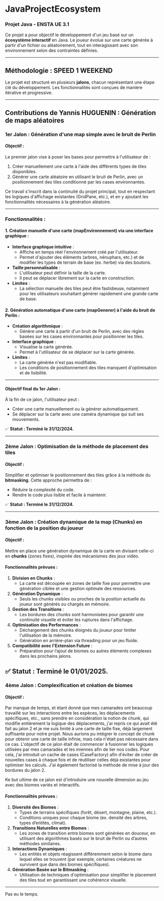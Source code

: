 
# JavaProjectEcosystem

### **Projet Java - ENSTA UE 3.1**

Ce projet a pour objectif le développement d'un jeu basé sur un **écosystème interactif** en Java. Le joueur évolue sur une carte générée à partir d'un fichier ou aléatoirement, tout en interagissant avec son environnement selon des contraintes définies.

---

## **Méthodologie : SPEED 1 WEEKEND**

Le projet est structuré en plusieurs **jalons**, chacun représentant une étape clé du développement. Les fonctionnalités sont conçues de manière itérative et progressive.

---

## **Contributions de Yannis HUGUENIN : Génération de maps aléatoires**

### **1er Jalon : Génération d'une map simple avec le bruit de Perlin**

#### Objectif :
Le premier jalon vise à poser les bases pour permettre à l'utilisateur de :
1. Créer manuellement une carte à l'aide des différents types de tiles disponibles.
2. Générer une carte aléatoire en utilisant le bruit de Perlin, avec un positionnement des tiles conditionné par les cases environnantes.

Ce travail s'inscrit dans la continuité du projet principal, tout en respectant les logiques d'affichage existantes (GridPane, etc.), et en y ajoutant les fonctionnalités nécessaires à la génération aléatoire.

---

### **Fonctionnalités :**

#### 1. **Création manuelle d'une carte (mapEnvironnement) via une interface graphique** :
- **Interface graphique intuitive** :
    - Affiche en temps réel l'environnement créé par l'utilisateur.
    - Permet d'ajouter des éléments (arbres, nénuphars, etc.) et de modifier les types de terrain de base (ex. herbe) via des boutons.
- **Taille personnalisable** :
    - L'utilisateur peut définir la taille de la carte.
    - Il peut se déplacer librement sur la carte en construction.
- **Limites** :
    - La sélection manuelle des tiles peut être fastidieuse, notamment pour les utilisateurs souhaitant générer rapidement une grande carte de base.

#### 2. **Génération automatique d'une carte (mapGenerer) à l'aide du bruit de Perlin** :
- **Création algorithmique** :
    - Génère une carte à partir d'un bruit de Perlin, avec des règles basées sur les cases environnantes pour positionner les tiles.
- **Interface graphique** :
    - Visualise la carte générée.
    - Permet à l'utilisateur de se déplacer sur la carte générée.
- **Limites** :
    - La carte générée n'est pas modifiable.
    - Les conditions de positionnement des tiles manquent d'optimisation et de lisibilité.

---

#### **Objectif final du 1er Jalon :**
À la fin de ce jalon, l'utilisateur peut :
- Créer une carte manuellement ou la générer automatiquement.
- Se déplacer sur la carte avec une caméra dynamique qui suit ses mouvements.

✅ **Statut : Terminé le 31/12/2024.**

---

### **2ème Jalon : Optimisation de la méthode de placement des tiles**

#### Objectif :
Simplifier et optimiser le positionnement des tiles grâce à la méthode du **bitmasking**. Cette approche permettra de :
- Réduire la complexité du code.
- Rendre le code plus lisible et facile à maintenir.

✅ **Statut : Terminé le 31/12/2024.**


---

### **3ème Jalon : Création dynamique de la map (Chunks) en fonction de la position du joueur**

#### Objectif :
Mettre en place une génération dynamique de la carte en divisant celle-ci en **chunks** (zones fixes), inspirée des mécanismes des jeux vidéo.

#### Fonctionnalités prévues :
1. **Division en Chunks** :
   - La carte est découpée en zones de taille fixe pour permettre une génération ciblée et une gestion optimale des ressources.
2. **Génération Dynamique** :
   - Seuls les chunks visibles ou proches de la position actuelle du joueur sont générés ou chargés en mémoire.
3. **Gestion des Transitions** :
   - Les bordures des chunks sont harmonisées pour garantir une continuité visuelle et éviter les ruptures dans l'affichage.
4. **Optimisation des Performances** :
   - Déchargement des chunks éloignés du joueur pour limiter l'utilisation de la mémoire.
   - Génération en arrière-plan via threading pour un jeu fluide.
5. **Compatibilité avec l'Extension Future** :
   - Préparation pour l’ajout de biomes ou autres éléments complexes dans les prochains jalons.

✅ **Statut : Terminé le 01/01/2025.**
---

### **4ème Jalon : Complexification et création de biomes**

#### Objectif :
Par manque de temps, et étant donné que mes camarades ont beaucoup travaillé sur les interactions entre les espèces, les déplacements spécifiques, etc., sans prendre en considération la notion de chunk, qui modifie entièrement la logique des déplacements, j'ai repris ce qui avait été fait au jalon 2 et je me suis limité à une carte de taille fixe, déjà largement suffisante pour notre projet. Nous aurions pu intégrer le concept de chunk pour obtenir une carte de taille infinie, mais cela n'était pas nécessaire dans ce cas. 
L'objectif de ce jalon était de commencer à fusionner les logiques utilisées par mes camarades et les miennes afin de lier nos codes. Pour cela, j'ai introduit un cache de cases (CaseFactory) afin d'éviter de créer de nouvelles cases à chaque fois et de réutiliser celles déjà existantes pour optimiser les calculs. J'ai également factorisé la méthode de mise à jour des bordures du jalon 2. 

Ke but ultime de ce jalon est d'introduire une nouvelle dimension au jeu avec des biomes variés et interactifs.

#### Fonctionnalités prévues :
1. **Diversité des Biomes** :
   - Types de terrains spécifiques (forêt, désert, montagne, plaine, etc.).
   - Conditions uniques pour chaque biome (ex. densité des arbres, types d’entités, climat).
2. **Transitions Naturelles entre Biomes** :
   - Les zones de transition entre biomes sont générées en douceur, en utilisant des algorithmes basés sur le bruit de Perlin ou d’autres méthodes similaires.
3. **Interactions Dynamiques** :
   - Les entités et objets réagissent différemment selon le biome dans lequel elles se trouvent (par exemple, certaines créatures ne survivent que dans des biomes spécifiques).
4. **Génération Basée sur le Bitmasking** :
   - Utilisation de techniques d'optimisation pour simplifier le placement des tiles tout en garantissant une cohérence visuelle.

--- 

Pas eu le temps.


